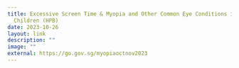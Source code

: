 ```yaml
---
title: Excessive Screen Time & Myopia and Other Common Eye Conditions in
  Children (HPB)
date: 2023-10-26
layout: link
description: ""
image: ""
external: https://go.gov.sg/myopiaoctnov2023
---
```

